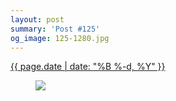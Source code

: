 ```yaml
---
layout: post
summary: 'Post #125'
og_image: 125-1280.jpg
---
```


<p>
 <time>
  <a href="/125">
   {{ page.date | date: "%B %-d, %Y" }}
  </a>
 </time>
 <a href="/125">
  <figure data-taken="10/22/2013">
   <img sizes="(min-width: 700px) 50vw, calc(100vw - 2rem)" src="{{ site.assets_url }}/125-640.jpg" srcset="{{ site.assets_url }}/125-1280.jpg 1280w, {{ site.assets_url }}/125-960.jpg 960w, {{ site.assets_url }}/125-640.jpg 640w, {{ site.assets_url }}/125-320.jpg 320w"/>
  </figure>
 </a>
</p>
